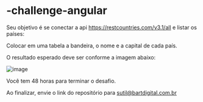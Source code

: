 # -challenge-angular

Seu objetivo é se conectar a api https://restcountries.com/v3.1/all e listar os países:

Colocar em uma tabela a bandeira, o nome e a capital de cada país.

O resultado esperado deve ser conforme a imagem abaixo:

![image](https://user-images.githubusercontent.com/2270552/127388701-4a8757d7-3053-430d-b617-9f2019af12d3.png)

Você tem 48 horas para terminar o desafio.

Ao finalizar, envie o link do repositório para sutil@bartdigital.com.br
